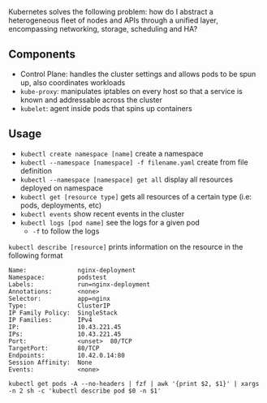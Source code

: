 Kubernetes solves the following problem: how do I abstract a heterogeneous fleet of nodes and APIs through a unified layer, encompassing networking, storage, scheduling and HA?
## Components
- Control Plane: handles the cluster settings and allows pods to be spun up, also coordinates workloads
- `kube-proxy`: manipulates iptables on every host so that a service is known and addressable across the cluster
- `kubelet`: agent inside pods that spins up containers
## Usage
- `kubectl create namespace [name]` create a namespace
- `kubectl --namespace [namespace] -f filename.yaml` create from file definition
- `kubectl --namespace [namespace] get all` display all resources deployed on namespace
- `kubectl get [resource type]` gets all resources of a certain type (i.e: pods, deployments, etc)
- `kubectl events` show recent events in the cluster
- `kubectl logs [pod name]` see the logs for a given pod
	- `-f` to follow the logs

`kubectl describe [resource]` prints information on the resource in the following format
```
Name:              nginx-deployment
Namespace:         podstest
Labels:            run=nginx-deployment
Annotations:       <none>
Selector:          app=nginx
Type:              ClusterIP
IP Family Policy:  SingleStack
IP Families:       IPv4
IP:                10.43.221.45
IPs:               10.43.221.45
Port:              <unset>  80/TCP
TargetPort:        80/TCP
Endpoints:         10.42.0.14:80
Session Affinity:  None
Events:            <none>
```

`kubectl get pods -A --no-headers | fzf | awk '{print $2, $1}' | xargs -n 2 sh -c 'kubectl describe pod $0 -n $1'`